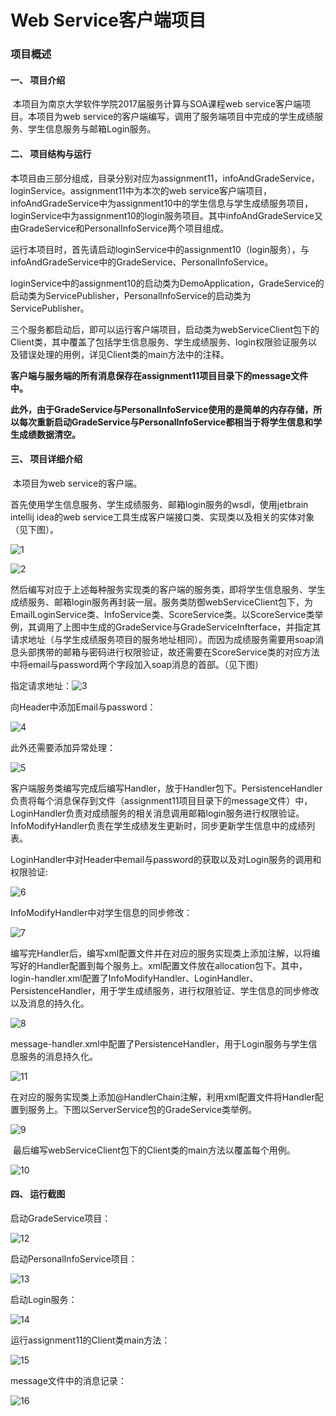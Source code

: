 # Web Service客户端项目

### 项目概述

#### 一、 项目介绍

​	本项目为南京大学软件学院2017届服务计算与SOA课程web service客户端项目。本项目为web service的客户端编写，调用了服务端项目中完成的学生成绩服务、学生信息服务与邮箱Login服务。

#### 二、 项目结构与运行

​	本项目由三部分组成，目录分别对应为assignment11，infoAndGradeService，loginService。assignment11中为本次的web service客户端项目，infoAndGradeService中为assignment10中的学生信息与学生成绩服务项目，loginService中为assignment10的login服务项目。其中infoAndGradeService又由GradeService和PersonalInfoService两个项目组成。

​	运行本项目时，首先请启动loginService中的assignment10（login服务），与infoAndGradeService中的GradeService、PersonalInfoService。

​	loginService中的assignment10的启动类为DemoApplication，GradeService的启动类为ServicePublisher，PersonalInfoService的启动类为ServicePublisher。

​	三个服务都启动后，即可以运行客户端项目，启动类为webServiceClient包下的Client类，其中覆盖了包括学生信息服务、学生成绩服务、login权限验证服务以及错误处理的用例，详见Client类的main方法中的注释。

​	**客户端与服务端的所有消息保存在assignment11项目目录下的message文件中。**

​	**此外，由于GradeService与PersonalInfoService使用的是简单的内存存储，所以每次重新启动GradeService与PersonalInfoService都相当于将学生信息和学生成绩数据清空。**

#### 三、 项目详细介绍

​	本项目为web service的客户端。

​	首先使用学生信息服务、学生成绩服务、邮箱login服务的wsdl，使用jetbrain intellij idea的web service工具生成客户端接口类、实现类以及相关的实体对象（见下图）。

![1](.\screenshot\1.png)

![2](.\screenshot\2.png)

​	然后编写对应于上述每种服务实现类的客户端的服务类，即将学生信息服务、学生成绩服务、邮箱login服务再封装一层。服务类防御webServiceClient包下，为EmailLoginService类、InfoService类、ScoreService类。以ScoreService类举例，其调用了上图中生成的GradeService与GradeServiceInfterface，并指定其请求地址（与学生成绩服务项目的服务地址相同）。而因为成绩服务需要用soap消息头部携带的邮箱与密码进行权限验证，故还需要在ScoreService类的对应方法中将email与password两个字段加入soap消息的首部。（见下图）

指定请求地址：![3](.\screenshot\3.png)

向Header中添加Email与password：

![4](.\screenshot\4.png)

此外还需要添加异常处理：

![5](.\screenshot\5.png)

​	客户端服务类编写完成后编写Handler，放于Handler包下。PersistenceHandler负责将每个消息保存到文件（assignment11项目目录下的message文件）中，LoginHandler负责对成绩服务的相关消息调用邮箱login服务进行权限验证。InfoModifyHandler负责在学生成绩发生更新时，同步更新学生信息中的成绩列表。

LoginHandler中对Header中email与password的获取以及对Login服务的调用和权限验证:

![6](.\screenshot\6.png)

InfoModifyHandler中对学生信息的同步修改：

![7](.\screenshot\7.png)

​	编写完Handler后，编写xml配置文件并在对应的服务实现类上添加注解，以将编写好的Handler配置到每个服务上。xml配置文件放在allocation包下。其中，login-handler.xml配置了InfoModifyHandler、LoginHandler、PersistenceHandler，用于学生成绩服务，进行权限验证、学生信息的同步修改以及消息的持久化。

![8](.\screenshot\8.png)

​	message-handler.xml中配置了PersistenceHandler，用于Login服务与学生信息服务的消息持久化。

![11](.\screenshot\11.png)

​	在对应的服务实现类上添加@HandlerChain注解，利用xml配置文件将Handler配置到服务上。下图以ServerService包的GradeService类举例。

![9](.\screenshot\9.png)

​	最后编写webServiceClient包下的Client类的main方法以覆盖每个用例。

![10](.\screenshot\10.png)

#### 四、 运行截图

启动GradeService项目：

![12](.\screenshot\12.png)

启动PersonalInfoService项目：

![13](.\screenshot\13.png)

启动Login服务：

![14](.\screenshot\14.png)

运行assignment11的Client类main方法：

![15](.\screenshot\15.png)

message文件中的消息记录：

![16](.\screenshot\16.png)